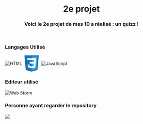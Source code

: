 <!-- Links -->
<!-- https://dev.to/envoy_/150-badges-for-github-pnk -->
<!-- https://devicon.dev/ -->

<h1 align="center">2e projet</h1>
<h3 align="center">Voici le 2e projet de mes 10 a réalisé : un quizz !</h3>
<br>                                                                                 
    <h3> Langages Utilisé </h3>
    <img align="center" alt="HTML" height="55" width="55" src="https://cdn.jsdelivr.net/gh/devicons/devicon/icons/html5/html5-plain-wordmark.svg">
    <img align="center" alt="CSS" height="55" width="55" src="https://raw.githubusercontent.com/devicons/devicon/master/icons/css3/css3-original.svg">  
    <img align="center" alt="JavaScript" height="55" width="55" src="https://cdn.jsdelivr.net/gh/devicons/devicon/icons/javascript/javascript-plain.svg"> 

  <h3> Editeur utilisé </h3>
     <img align="center" alt="Web Storm" height="55" width="55" src="https://upload.wikimedia.org/wikipedia/commons/thumb/c/c0/WebStorm_Icon.svg/768px-WebStorm_Icon.svg.png">
<br>
    <h3>Personne ayant regarder le repository </h3>
      <img align="center" src="http://estruyf-github.azurewebsites.net/api/VisitorHit?user=shoguntoto&repo=shoguntoto&countColorcountColor&countColor=%FFFFFF"/>
    </a>
